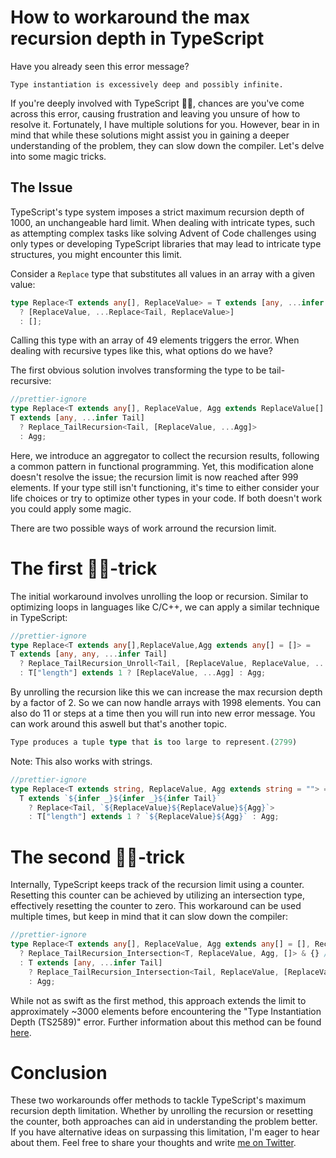 # How to workaround the max recursion depth in TypeScript

Have you already seen this error message?

```
Type instantiation is excessively deep and possibly infinite.
```

If you're deeply involved with TypeScript 🧙‍♂️, chances are you've come across this error, causing frustration and leaving you unsure of how to resolve it. Fortunately, I have multiple solutions for you. However, bear in in mind that while these solutions might assist you in gaining a deeper understanding of the problem, they can slow down the compiler.
Let's delve into some magic tricks.

## The Issue

TypeScript's type system imposes a strict maximum recursion depth of 1000, an unchangeable hard limit. When dealing with intricate types, such as attempting complex tasks like solving Advent of Code challenges using only types or developing TypeScript libraries that may lead to intricate type structures, you might encounter this limit.

Consider a `Replace` type that substitutes all values in an array with a given value:

```ts
type Replace<T extends any[], ReplaceValue> = T extends [any, ...infer Tail]
  ? [ReplaceValue, ...Replace<Tail, ReplaceValue>]
  : [];
```

Calling this type with an array of 49 elements triggers the error. When dealing with recursive types like this, what options do we have?

The first obvious solution involves transforming the type to be tail-recursive:

```ts
//prettier-ignore
type Replace<T extends any[], ReplaceValue, Agg extends ReplaceValue[] = []> = 
T extends [any, ...infer Tail]
  ? Replace_TailRecursion<Tail, [ReplaceValue, ...Agg]>
  : Agg;
```

Here, we introduce an aggregator to collect the recursion results, following a common pattern in functional programming. Yet, this modification alone doesn't resolve the issue; the recursion limit is now reached after 999 elements. If your type still isn't functioning, it's time to either consider your life choices or try to optimize other types in your code. If both doesn't work you could apply some magic.

There are two possible ways of work arround the recursion limit.

# The first 🧙‍♂️-trick

The initial workaround involves unrolling the loop or recursion. Similar to optimizing loops in languages like C/C++, we can apply a similar technique in TypeScript:

```ts
//prettier-ignore
type Replace<T extends any[],ReplaceValue,Agg extends any[] = []> = 
T extends [any, any, ...infer Tail]
  ? Replace_TailRecursion_Unroll<Tail, [ReplaceValue, ReplaceValue, ...Agg]>
  : T["length"] extends 1 ? [ReplaceValue, ...Agg] : Agg;
```

By unrolling the recursion like this we can increase the max recursion depth by a factor of 2. So we can now handle arrays with 1998 elements. You can also do 11 or steps at a time then you will run into new error message. You can work around this aswell but that's another topic.

```ts
Type produces a tuple type that is too large to represent.(2799)
```

Note: This also works with strings.

```ts
//prettier-ignore
type Replace<T extends string, ReplaceValue, Agg extends string = ""> =
  T extends `${infer _}${infer _}${infer Tail}`
    ? Replace<Tail, `${ReplaceValue}${ReplaceValue}${Agg}`>
    : T["length"] extends 1 ? `${ReplaceValue}${Agg}` : Agg;
```

# The second 🧙‍♂️-trick

Internally, TypeScript keeps track of the recursion limit using a counter. Resetting this counter can be achieved by utilizing an intersection type, effectively resetting the counter to zero. This workaround can be used multiple times, but keep in mind that it can slow down the compiler:

```ts
//prettier-ignore
type Replace<T extends any[], ReplaceValue, Agg extends any[] = [], RecursionCount extends any[] = []> = RecursionCount["length"] extends 500
  ? Replace_TailRecursion_Intersection<T, ReplaceValue, Agg, []> & {} // reset the counter
  : T extends [any, ...infer Tail]
    ? Replace_TailRecursion_Intersection<Tail, ReplaceValue, [ReplaceValue, ...Agg], [...RecursionCount, unknown]>
    : Agg;
```

While not as swift as the first method, this approach extends the limit to approximately ~3000 elements before encountering the "Type Instantiation Depth (TS2589)" error. Further information about this method can be found [here](https://herringtondarkholme.github.io/2023/04/30/typescript-magic/).

# Conclusion

These two workarounds offer methods to tackle TypeScript's maximum recursion depth limitation. Whether by unrolling the recursion or resetting the counter, both approaches can aid in understanding the problem better. If you have alternative ideas on surpassing this limitation, I'm eager to hear about them. Feel free to share your thoughts and write [me on Twitter](https://twitter.com/KingPhipps).
